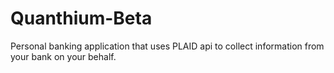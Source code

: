 # Quanthium-Beta

Personal banking application that uses PLAID api to collect information from your bank on your behalf. 
